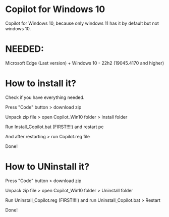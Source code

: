 # Copilot for Windows 10
Copilot for Windows 10, because only windows 11 has it by default but not windows 10.

# NEEDED:
Microsoft Edge (Last version) + Windows 10 - 22h2 (19045.4170 and higher)

# How to install it?
Check if you have everything needed.

Press "Code" button > download zip

Unpack zip file > open Copilot_Win10 folder > Install folder

Run Install_Copilot.bat (FIRST!!!!) and restart pc

And after restarting > run Copilot.reg file

Done!

# How to UNinstall it?
Press "Code" button > download zip

Unpack zip file > open Copilot_Win10 folder > Uninstall folder

Run Uninstall_Copilot.reg (FIRST!!!!) and run Uninstall_Copilot.bat > Restart

Done!

